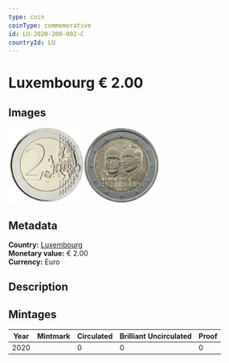```yaml
---
type: coin
coinType: commemorative
id: LU-2020-200-002-C
countryId: LU
---
```


# Luxembourg € 2.00

## Images

<img src="../../Images/common-2007-200.png" height="150" alt="Front image"><img src="Images/LU-2020-200-002.png" height="150" alt="Back image">

## Metadata

**Country:** [Luxembourg](../../Countries/Luxembourg/index.md)\
**Monetary value:** € 2.00\
**Currency:** Euro

## Description


## Mintages

| Year | Mintmark | Circulated | Brilliant Uncirculated | Proof |
| ---- | -------- | ---------- | ---------------------- | ----- |
| 2020 |  | 0| 0 | 0 |
